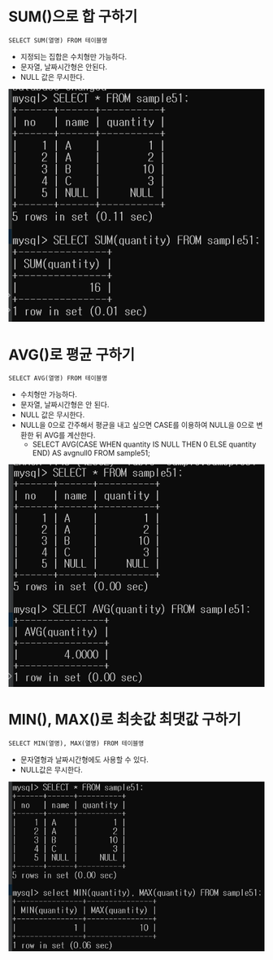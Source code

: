 # SUM()으로 합 구하기

```mysql
SELECT SUM(열명) FROM 테이블명
```

- 지정되는 집합은 수치형만 가능하다.
- 문자열, 날짜시간형은 안된다.
- NULL 값은 무시한다.

![](./image/sum.png)

# AVG()로 평균 구하기

```mysql
SELECT AVG(열명) FROM 테이블명
```

- 수치형만 가능하다.
- 문자열, 날짜시간형은 안 된다.
- NULL 값은 무시한다.
- NULL을 0으로 간주해서 평균을 내고 싶으면 CASE를 이용하여
NULL을 0으로 변환한 뒤 AVG를 계산한다.
    - SELECT AVG(CASE WHEN quantity IS NULL THEN 0 ELSE quantity END) AS avgnull0 FROM sample51;

![](./image/AVG.png)


# MIN(), MAX()로 최솟값 최댓값 구하기

```mysql
SELECT MIN(열명), MAX(열명) FROM 테이블명
```

- 문자열형과 날짜시간형에도 사용할 수 있다.
- NULL값은 무시한다.

![](./image/minmax.png)